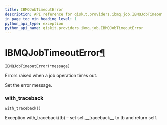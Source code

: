 ```yaml
---
title: IBMQJobTimeoutError
description: API reference for qiskit.providers.ibmq.job.IBMQJobTimeoutError
in_page_toc_min_heading_level: 1
python_api_type: exception
python_api_name: qiskit.providers.ibmq.job.IBMQJobTimeoutError
---
```


# IBMQJobTimeoutError[¶](#ibmqjobtimeouterror "Permalink to this headline")

<span id="qiskit.providers.ibmq.job.IBMQJobTimeoutError" />

`IBMQJobTimeoutError(*message)`

Errors raised when a job operation times out.

Set the error message.

### with\_traceback

<span id="qiskit.providers.ibmq.job.IBMQJobTimeoutError.with_traceback" />

`with_traceback()`

Exception.with\_traceback(tb) – set self.\_\_traceback\_\_ to tb and return self.

